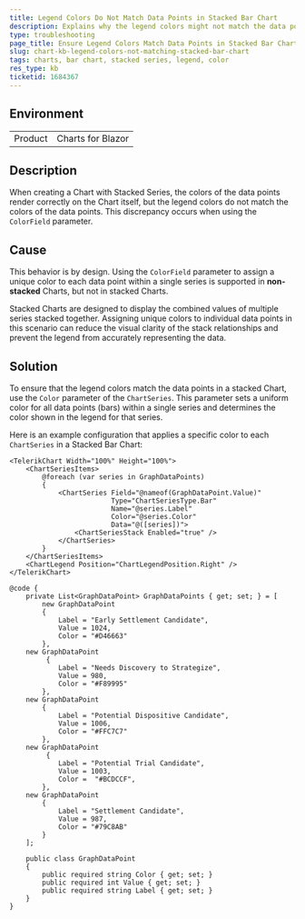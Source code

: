 ```yaml
---
title: Legend Colors Do Not Match Data Points in Stacked Bar Chart
description: Explains why the legend colors might not match the data points in a stacked bar chart and provides a solution.
type: troubleshooting
page_title: Ensure Legend Colors Match Data Points in Stacked Bar Charts
slug: chart-kb-legend-colors-not-matching-stacked-bar-chart
tags: charts, bar chart, stacked series, legend, color
res_type: kb
ticketid: 1684367
---
```


## Environment

<table>
    <tbody>
        <tr>
            <td>Product</td>
            <td>Charts for Blazor</td>
        </tr>
    </tbody>
</table>

## Description

When creating a Chart with Stacked Series, the colors of the data points render correctly on the Chart itself, but the legend colors do not match the colors of the data points. This discrepancy occurs when using the `ColorField` parameter.

## Cause

This behavior is by design. Using the `ColorField` parameter to assign a unique color to each data point within a single series is supported in **non-stacked** Charts, but not in stacked Charts.

Stacked Charts are designed to display the combined values of multiple series stacked together. Assigning unique colors to individual data points in this scenario can reduce the visual clarity of the stack relationships and prevent the legend from accurately representing the data.

## Solution

To ensure that the legend colors match the data points in a stacked Chart, use the `Color` parameter of the `ChartSeries`. This parameter sets a uniform color for all data points (bars) within a single series and determines the color shown in the legend for that series.

Here is an example configuration that applies a specific color to each `ChartSeries` in a Stacked Bar Chart:

`````Razor
<TelerikChart Width="100%" Height="100%">
    <ChartSeriesItems>
        @foreach (var series in GraphDataPoints)
        {
            <ChartSeries Field="@nameof(GraphDataPoint.Value)"
                         Type="ChartSeriesType.Bar"
                         Name="@series.Label"
                         Color="@series.Color"
                         Data="@([series])">
                <ChartSeriesStack Enabled="true" />
            </ChartSeries>
        }
    </ChartSeriesItems>
    <ChartLegend Position="ChartLegendPosition.Right" />
</TelerikChart>

@code {
    private List<GraphDataPoint> GraphDataPoints { get; set; } = [
        new GraphDataPoint
        {
            Label = "Early Settlement Candidate",
            Value = 1024,
            Color = "#D46663"
        },
    new GraphDataPoint
         {
            Label = "Needs Discovery to Strategize",
            Value = 980,
            Color = "#F89995"
        },
    new GraphDataPoint
        {
            Label = "Potential Dispositive Candidate",
            Value = 1006,
            Color = "#FFC7C7"
        },
    new GraphDataPoint
         {
            Label = "Potential Trial Candidate",
            Value = 1003,
            Color =  "#BCDCCF",
        },
    new GraphDataPoint
        {
            Label = "Settlement Candidate",
            Value = 987,
            Color = "#79C8AB"
        }
    ];

    public class GraphDataPoint
    {
        public required string Color { get; set; }
        public required int Value { get; set; }
        public required string Label { get; set; }
    }
}
